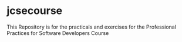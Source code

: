 # jcsecourse
This Repository is for the practicals and exercises for the Professional Practices for Software Developers Course
